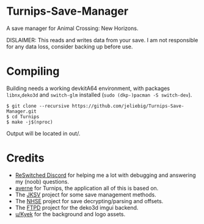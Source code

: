 # Turnips-Save-Manager

A save manager for Animal Crossing: New Horizons.

DISLAIMER: This reads and writes data from your save. I am not responsible for any data loss, consider backing up before use.

# Compiling

Building needs a working devkitA64 environment, with packages `libnx`,`deko3d` and `switch-glm` installed (`sudo (dkp-)pacman -S switch-dev`).

```
$ git clone --recursive https://github.com/jeliebig/Turnips-Save-Manager.git
$ cd Turnips
$ make -j$(nproc)
```

Output will be located in out/.

# Credits

- [ReSwitched Discord](https://discord.gg/ZdqEhed) for helping me a lot with debugging and answering my (noob) questions.
- [averne](https://github.com/averne/Turnips) for Turnips, the application all of this is based on.
- The [JKSV](https://github.com/J-D-K/JKSV) project for some save management methods.
- The [NHSE](https://github.com/kwsch/NHSE) project for save decrypting/parsing and offsets.
- The [FTPD](https://github.com/mtheall/ftpd) project for the deko3d imgui backend.
- [u/Kyek](https://reddit.com/u/Kyek) for the background and logo assets.
